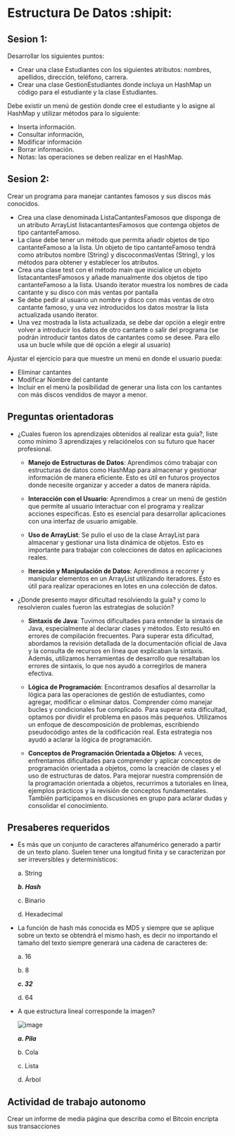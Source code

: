 # Estructura De Datos :shipit:

## Sesion 1:

Desarrollar los siguientes puntos:

- Crear una clase Estudiantes con los siguientes atributos: nombres, apellidos, dirección, teléfono, carrera.
- Crear una clase GestionEstudiantes donde incluya un HashMap un código para el estudiante y la clase Estudiantes.

Debe existir un menú de gestión donde cree el estudiante y lo asigne al HashMap y utilizar métodos para lo siguiente:

- Inserta información.
- Consultar información,
- Modificar información
- Borrar información.
- Notas: las operaciones se deben realizar en el HashMap.


## Sesion 2:

Crear un programa para manejar cantantes famosos y sus discos más conocidos.

- Crea una clase denominada ListaCantantesFamosos que disponga de un atributo ArrayList listacantantesFamosos que contenga objetos de tipo cantanteFamoso.
- La clase debe tener un método que permita añadir objetos de tipo cantanteFamoso a la lista. Un objeto de tipo cantanteFamoso tendrá como atributos nombre (String) y discoconmasVentas (String), y los métodos para obtener y establecer los atributos.
- Crea una clase test con el método main que inicialice un objeto listacantantesFamosos y añade manualmente dos objetos de tipo cantanteFamoso a la lista. Usando iterator muestra los nombres de cada cantante y su disco con más ventas por pantalla
- Se debe pedir al usuario un nombre y disco con más ventas de otro cantante famoso, y una vez introducidos los datos mostrar la lista actualizada usando iterator.
- Una vez mostrada la lista actualizada, se debe dar opción a elegir entre volver a introducir los datos de otro cantante o salir del programa (se podrán introducir tantos datos de cantantes como se desee. Para ello usa un bucle while que dé opción a elegir al usuario)

Ajustar el ejercicio para que muestre un menú en donde el usuario pueda:
- Eliminar cantantes
- Modificar Nombre del cantante
- Incluir en el menú la posibilidad de generar una lista con los cantantes con más discos vendidos de mayor a menor.


## Preguntas orientadoras 

- ¿Cuales fueron los aprendizajes obtenidos al realizar esta guía?, liste como mínimo 3 aprendizajes y relaciónelos con su futuro que hacer profesional.
  - __Manejo de Estructuras de Datos__: Aprendimos cómo trabajar con estructuras de datos como HashMap para almacenar y gestionar información de manera eficiente. Esto es útil en futuros proyectos donde necesite organizar y acceder a datos de manera rápida.
    
  - __Interacción con el Usuario__: Aprendimos a crear un menú de gestión que permite al usuario interactuar con el programa y realizar acciones específicas. Esto es esencial para desarrollar aplicaciones con una interfaz de usuario amigable.
    
  - __Uso de ArrayList__: Se pulio el uso de la clase ArrayList para almacenar y gestionar una lista dinámica de objetos. Esto es importante para trabajar con colecciones de datos en aplicaciones reales.
    
  - __Iteración y Manipulación de Datos__: Aprendimos a recorrer y manipular elementos en un ArrayList utilizando iteradores. Esto es útil para realizar operaciones en lotes en una colección de datos.
- ¿Donde presento mayor dificultad resolviendo la guía? y como lo resolvieron cuales fueron las estrategias de solución?
    - __Sintaxis de Java__: Tuvimos dificultades para entender la sintaxis de Java, especialmente al declarar clases y métodos. Esto resultó en errores de compilación frecuentes. Para superar esta dificultad, abordamos la revisión detallada de la documentación oficial de Java y la consulta de recursos en línea que explicaban la sintaxis. Además, utilizamos herramientas de desarrollo que resaltaban los errores de sintaxis, lo que nos ayudó a corregirlos de manera efectiva.
    
    - **Lógica de Programación**: Encontramos desafíos al desarrollar la lógica para las operaciones de gestión de estudiantes, como agregar, modificar o eliminar datos. Comprender cómo manejar bucles y condicionales fue complicado. Para superar esta dificultad, optamos por dividir el problema en pasos más pequeños. Utilizamos un enfoque de descomposición de problemas, escribiendo pseudocódigo antes de la codificación real. Esta estrategia nos ayudó a aclarar la lógica de programación.
    
    - **Conceptos de Programación Orientada a Objetos**: A veces, enfrentamos dificultades para comprender y aplicar conceptos de programación orientada a objetos, como la creación de clases y el uso de estructuras de datos. Para mejorar nuestra comprensión de la programación orientada a objetos, recurrimos a tutoriales en línea, ejemplos prácticos y la revisión de conceptos fundamentales. También participamos en discusiones en grupo para aclarar dudas y consolidar el conocimiento.

## Presaberes requeridos

- Es más que un conjunto de caracteres alfanumérico generado a partir de un texto plano. Suelen tener una longitud finita y se caracterizan por ser irreversibles y determinísticos:

  a. String

  _**b. Hash**_

  c. Binario

  d. Hexadecimal

- La función de hash más conocida es MD5 y siempre que se aplique sobre un texto se obtendrá el mismo hash, es decir no importando el tamaño del texto siempre generará una cadena de caracteres de:
  
  a. 16
  
  b. 8
  
  _**c. 32**_
  
  d. 64

- A que estructura lineal corresponde la imagen?

  ![image](https://github.com/AlanVasquezAriza/EstructuraDeDatos/assets/124604196/dd94efae-b7a0-4da8-b973-45b57ed2a5cf)

  _**a. Pila**_

  b. Cola

  c. Lista

  d. Árbol
  


## Actividad de trabajo autonomo

Crear un informe de media página que describa como el Bitcoin encripta sus transacciones
